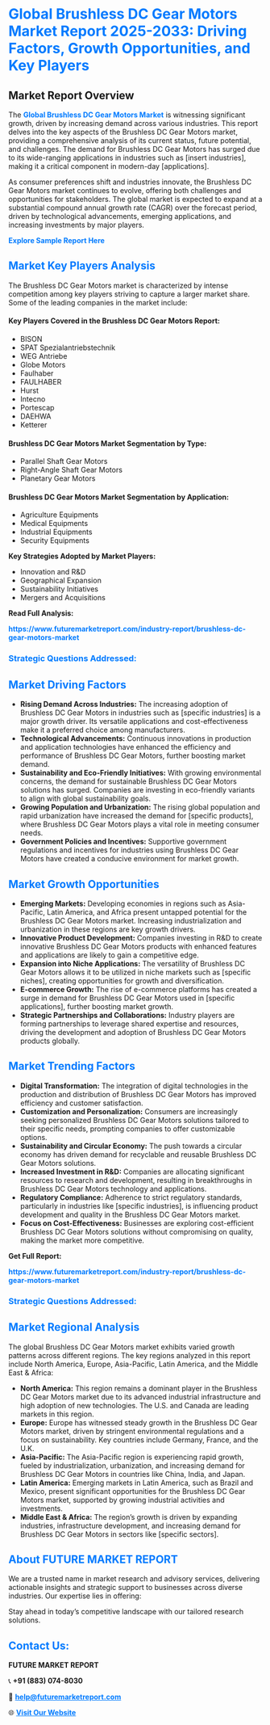 <h1 style="color: #007BFF;">Global Brushless DC Gear Motors Market Report 2025-2033: Driving Factors, Growth Opportunities, and Key Players</h1>

<section id="overview">
<h2>Market Report Overview</h2>
<p>The <a href="https://www.futuremarketreport.com/industry-report/brushless-dc-gear-motors-market" style="color: #007BFF; text-decoration: none;"><strong>Global Brushless DC Gear Motors Market</strong></a> is witnessing significant growth, driven by increasing demand across various industries. This report delves into the key aspects of the Brushless DC Gear Motors market, providing a comprehensive analysis of its current status, future potential, and challenges. The demand for Brushless DC Gear Motors has surged due to its wide-ranging applications in industries such as [insert industries], making it a critical component in modern-day [applications].</p>
<p>As consumer preferences shift and industries innovate, the Brushless DC Gear Motors market continues to evolve, offering both challenges and opportunities for stakeholders. The global market is expected to expand at a substantial compound annual growth rate (CAGR) over the forecast period, driven by technological advancements, emerging applications, and increasing investments by major players.</p>
</section>

<section id="overview">
<p><a href="https://www.futuremarketreport.com/request-sample/reportId=86705" style="color: #007BFF; text-decoration: none;"><strong>Explore Sample Report Here</strong></a></p>
</section>

<section id="key-players">
<h2 style="color: #007BFF;">Market Key Players Analysis</h2>
<p>The Brushless DC Gear Motors market is characterized by intense competition among key players striving to capture a larger market share. Some of the leading companies in the market include:</p>
<h4>Key Players Covered in the Brushless DC Gear Motors Report:</h4>
<ul><li>BISON</li><li>SPAT Spezialantriebstechnik</li><li>WEG Antriebe</li><li>Globe Motors</li><li>Faulhaber</li><li>FAULHABER</li><li>Hurst</li><li>Intecno</li><li>Portescap</li><li>DAEHWA</li><li>Ketterer</li></ul>
<h4>Brushless DC Gear Motors Market Segmentation by Type:</h4>
<ul><li>Parallel Shaft Gear Motors</li><li>Right-Angle Shaft Gear Motors</li><li>Planetary Gear Motors</li></ul>

<h4>Brushless DC Gear Motors Market Segmentation by Application:</h4>
<ul><li>Agriculture Equipments</li><li>Medical Equipments</li><li>Industrial Equipments</li><li>Security Equipments</li></ul>
<p><strong>Key Strategies Adopted by Market Players:</strong></p>
<ul>
<li>Innovation and R&D</li>
<li>Geographical Expansion</li>
<li>Sustainability Initiatives</li>
<li>Mergers and Acquisitions</li>
</ul>
</section>

<section>
<p><strong>Read Full Analysis: </strong></p><a href="https://www.futuremarketreport.com/industry-report/brushless-dc-gear-motors-market" style="color: #007BFF; text-decoration: none;"><strong>https://www.futuremarketreport.com/industry-report/brushless-dc-gear-motors-market</strong></a>
<h3 style="color: #007BFF;">Strategic Questions Addressed:</h3>
</section>

<section id="driving-factors">
<h2 style="color: #007BFF;">Market Driving Factors</h2>
<ul>
<li><strong>Rising Demand Across Industries:</strong> The increasing adoption of Brushless DC Gear Motors in industries such as [specific industries] is a major growth driver. Its versatile applications and cost-effectiveness make it a preferred choice among manufacturers.</li>
<li><strong>Technological Advancements:</strong> Continuous innovations in production and application technologies have enhanced the efficiency and performance of Brushless DC Gear Motors, further boosting market demand.</li>
<li><strong>Sustainability and Eco-Friendly Initiatives:</strong> With growing environmental concerns, the demand for sustainable Brushless DC Gear Motors solutions has surged. Companies are investing in eco-friendly variants to align with global sustainability goals.</li>
<li><strong>Growing Population and Urbanization:</strong> The rising global population and rapid urbanization have increased the demand for [specific products], where Brushless DC Gear Motors plays a vital role in meeting consumer needs.</li>
<li><strong>Government Policies and Incentives:</strong> Supportive government regulations and incentives for industries using Brushless DC Gear Motors have created a conducive environment for market growth.</li>
</ul>
</section>

<section id="growth-opportunities">
<h2 style="color: #007BFF;">Market Growth Opportunities</h2>
<ul>
<li><strong>Emerging Markets:</strong> Developing economies in regions such as Asia-Pacific, Latin America, and Africa present untapped potential for the Brushless DC Gear Motors market. Increasing industrialization and urbanization in these regions are key growth drivers.</li>
<li><strong>Innovative Product Development:</strong> Companies investing in R&D to create innovative Brushless DC Gear Motors products with enhanced features and applications are likely to gain a competitive edge.</li>
<li><strong>Expansion into Niche Applications:</strong> The versatility of Brushless DC Gear Motors allows it to be utilized in niche markets such as [specific niches], creating opportunities for growth and diversification.</li>
<li><strong>E-commerce Growth:</strong> The rise of e-commerce platforms has created a surge in demand for Brushless DC Gear Motors used in [specific applications], further boosting market growth.</li>
<li><strong>Strategic Partnerships and Collaborations:</strong> Industry players are forming partnerships to leverage shared expertise and resources, driving the development and adoption of Brushless DC Gear Motors products globally.</li>
</ul>
</section>

<section id="trending-factors">
<h2 style="color: #007BFF;">Market Trending Factors</h2>
<ul>
<li><strong>Digital Transformation:</strong> The integration of digital technologies in the production and distribution of Brushless DC Gear Motors has improved efficiency and customer satisfaction.</li>
<li><strong>Customization and Personalization:</strong> Consumers are increasingly seeking personalized Brushless DC Gear Motors solutions tailored to their specific needs, prompting companies to offer customizable options.</li>
<li><strong>Sustainability and Circular Economy:</strong> The push towards a circular economy has driven demand for recyclable and reusable Brushless DC Gear Motors solutions.</li>
<li><strong>Increased Investment in R&D:</strong> Companies are allocating significant resources to research and development, resulting in breakthroughs in Brushless DC Gear Motors technology and applications.</li>
<li><strong>Regulatory Compliance:</strong> Adherence to strict regulatory standards, particularly in industries like [specific industries], is influencing product development and quality in the Brushless DC Gear Motors market.</li>
<li><strong>Focus on Cost-Effectiveness:</strong> Businesses are exploring cost-efficient Brushless DC Gear Motors solutions without compromising on quality, making the market more competitive.</li>
</ul>
</section>

<section>
<p><strong>Get Full Report: </strong></p><a href="https://www.futuremarketreport.com/industry-report/brushless-dc-gear-motors-market" style="color: #007BFF; text-decoration: none;"><strong>https://www.futuremarketreport.com/industry-report/brushless-dc-gear-motors-market</strong></a>
<h3 style="color: #007BFF;">Strategic Questions Addressed:</h3>
</section>


<section id="regional-analysis">
<h2 style="color: #007BFF;">Market Regional Analysis</h2>
<p>The global Brushless DC Gear Motors market exhibits varied growth patterns across different regions. The key regions analyzed in this report include North America, Europe, Asia-Pacific, Latin America, and the Middle East & Africa:</p>
<ul>
<li><strong>North America:</strong> This region remains a dominant player in the Brushless DC Gear Motors market due to its advanced industrial infrastructure and high adoption of new technologies. The U.S. and Canada are leading markets in this region.</li>
<li><strong>Europe:</strong> Europe has witnessed steady growth in the Brushless DC Gear Motors market, driven by stringent environmental regulations and a focus on sustainability. Key countries include Germany, France, and the U.K.</li>
<li><strong>Asia-Pacific:</strong> The Asia-Pacific region is experiencing rapid growth, fueled by industrialization, urbanization, and increasing demand for Brushless DC Gear Motors in countries like China, India, and Japan.</li>
<li><strong>Latin America:</strong> Emerging markets in Latin America, such as Brazil and Mexico, present significant opportunities for the Brushless DC Gear Motors market, supported by growing industrial activities and investments.</li>
<li><strong>Middle East & Africa:</strong> The region’s growth is driven by expanding industries, infrastructure development, and increasing demand for Brushless DC Gear Motors in sectors like [specific sectors].</li>
</ul>
</section>

<footer>
<h2 style="color: #007BFF;">About FUTURE MARKET REPORT</h2>
<p>We are a trusted name in market research and advisory services, delivering actionable insights and strategic support to businesses across diverse industries. Our expertise lies in offering:</p>

<p>Stay ahead in today’s competitive landscape with our tailored research solutions.</p>

<h2 style="color: #007BFF;">Contact Us:</h2>
<p><strong>FUTURE MARKET REPORT</strong></p>
<p>📞 <strong>+91 (883) 074-8030</strong></p>
<p>📧 <strong><a href="mailto:help@futuremarketreport.com" style="color: #007BFF;">help@futuremarketreport.com</a></strong></p>
<p>🌐 <strong><a href="https://www.futuremarketreport.com/" style="color: #007BFF;">Visit Our Website</a></strong></p>
</footer>